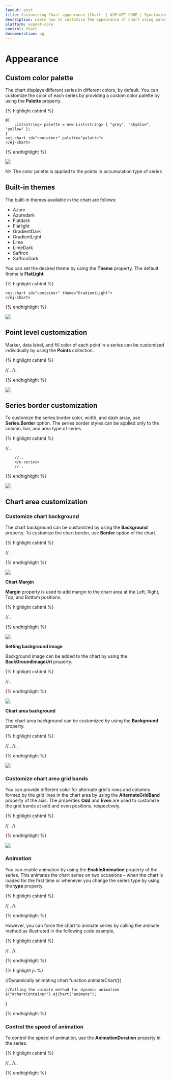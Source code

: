 ```yaml
---
layout: post
title: Customizing Chart appearance |Chart  | ASP.NET CORE | Syncfusion
description: Learn how to customize the appearance of Chart using palettes, themes, color, background and animation. 
platform: aspnet-core
control: Chart
documentation: ug
---
```


# Appearance

## Custom color palette

The chart displays different series in different colors, by default. You can customize the color of each series by providing a custom color palette by using the **Palette** property. 

{% highlight cshtml %}

    @{
        List<string> palette = new List<string> { "grey", "skyblue", "yellow" };
    }
    <ej-chart id="container" palette="palatte">
    </ej-chart>

{% endhighlight %}


![](Appearance_images/Appearance_img1.png)


N> The color palette is applied to the points in accumulation type of series

## Built-in themes

The built-in themes available in the chart are follows:

* Azure
* Azuredark
* Flatdark
* Flatlight
* GradientDark
* GradientLight
* Lime
* LimeDark
* Saffron
* SaffronDark

You can set the desired theme by using the **Theme** property. The default theme is **FlatLight**.

{% highlight cshtml %}

    <ej-chart id="container" theme="GradientLight">
    </ej-chart>

{% endhighlight %}

![](Appearance_images/Appearance_img2.png)


## Point level customization

Marker, data label, and fill color of each point in a series can be customized individually by using the **Points** collection.

{% highlight cshtml %}

<ej-chart id="container">
        //..
    <e-series name="Silver"><e-marker visible="true"></e-marker>
            <e-points>
                <e-point x="USA" y="50" fill="#E27F2D"></e-point>
             </e-points>
        </e-series>
        //..
</ej-chart>

{% endhighlight %}

![](Appearance_images/Appearance_img3.png)


## Series border customization

To customize the series border color, width, and dash array, use **Series.Border** option. The series border styles can be applied only to the column, bar, and area type of series.

{% highlight cshtml %}

<ej-chart id="container">
        //..
        <e-series name="Silver"><e-border color="blue" width="2" dash-array="5,3"></e-border>
        
        //..
        </e-series>
        //..
</ej-chart>

{% endhighlight %}

![](Appearance_images/Appearance_img4.png)


## Chart area customization

### Customize chart background

The chart background can be customized by using the **Background** property. To customize the chart border, use **Border** option of the chart. 

{% highlight cshtml %}

<ej-chart id="container" background="skyblue"><e-border color="#FF0000" width="2" opacity="0.35"></e-border>
//..
</ej-chart>

{% endhighlight %} 

![](Appearance_images/Appearance_img5.png)


**Chart Margin**

**Margin** property is used to add margin to the chart area at the Left, Right, Top, and Bottom positions.

{% highlight cshtml %}

<ej-chart id="container"><e-margin left="40" right="40" top="40" bottom="40"></e-margin>
//..
</ej-chart>


{% endhighlight %} 

![](Appearance_images/Appearance_img6.png)


**Setting background image**

Background image can be added to the chart by using the **BackGroundImageUrl** property.

{% highlight cshtml %}

<ej-chart id="container" back-ground-image-url="images/chart/wheat.png">
//..
</ej-chart>

{% endhighlight %} 

![](Appearance_images/Appearance_img7.png)


**Chart area background**

The chart area background can be customized by using the **Background** property. 

{% highlight cshtml %}

<ej-chart id="container">
//..
    <e-chart-area background="skyblue"></e-chart-area>
//..

</ej-chart>

{% endhighlight %} 

![](Appearance_images/Appearance_img8.png)


### Customize chart area grid bands

You can provide different color for alternate grid's rows and columns formed by the grid lines in the chart area by using the **AlternateGridBand** property of the axis. The properties **Odd** and **Even** are used to customize the grid bands at odd and even positions, respectively. 

{% highlight cshtml %}

<ej-chart id="container">
//..
    <e-primary-y-axis><e-alternate-grid-band><e-even fill="#A7A9AB" opacity="0.1"></e-even></e-alternate-grid-band>
//..

</ej-chart>

{% endhighlight %} 

![](Appearance_images/Appearance_img9.png)


### Animation

You can enable animation by using the **EnableAnimation** property of the series. This animates the chart series on two occasions – when the chart is loaded for the first time or whenever you change the series type by using the **type** property.

{% highlight cshtml %}

<ej-chart id="container">
//..
<e-chart-series>
    <e-series enable-animation="true"> </e-series>
</e-chart-series>
//..
</ej-chart>

{% endhighlight %}

However, you can force the chart to animate series by calling the animate method as illustrated in the following code example,

{% highlight cshtml %}

<ej-chart id="container">
//..
<e-chart-series>
    <e-series enable-animation="true"> </e-series>
</e-chart-series>
//..
</ej-chart>

{% endhighlight %}

{% highlight js %}

//Dynamically animating chart
function animateChart(){

    //Calling the animate method for dynamic animation
    $("#chartContainer").ejChart("animate");      

}

{% endhighlight %}

### Control the speed of animation

To control the speed of animation, use the **AnimationDuration** property in the series. 

{% highlight cshtml %}

<ej-chart id="container">
//..
<e-chart-series>
    <e-series enable-animation="true" animation-duration="2000"> </e-series>
</e-chart-series>
//..
</ej-chart>

{% endhighlight %}
